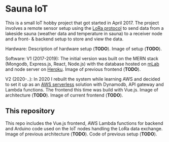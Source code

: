 # Sauna IoT

This is a small IoT hobby project that got started in April 2017.
The project involves a remote sensor setup using the [LoRa protocol](https://en.wikipedia.org/wiki/LoRa) to send data from a lakeside sauna (weather data and temperature in sauna) to a receiver node and a front- & backend setup to store and view the data.

Hardware:
Description of hardware setup (**TODO**). 
Image of setup (**TODO**).

Software:
V1 (2017-2019):
The initial version was built on the MERN stack (Mongodb, Express.js, React, Node.js) with the database hosted on [mLab](https://mlab.com/) and node server on [Heroku](https://www.heroku.com/).
Image of previous frontend (**TODO**).

V2 (2020-..):
In 2020 I rebuilt the system while learning AWS and decided to set it up as an [AWS serverless](https://aws.amazon.com/serverless/) solution with Dynamodb, API gateway and Lambda functions. The frontend this time was build with Vue.js.
Image of architecture (**TODO**).
Image of current frontend (**TODO**).

## This repository
This repo includes the Vue.js frontend, AWS Lambda functions for backend and Arduino code used on the IoT nodes handling the LoRa data exchange.
Image of previous architecture (**TODO**).
Code of previous setup (**TODO**).
